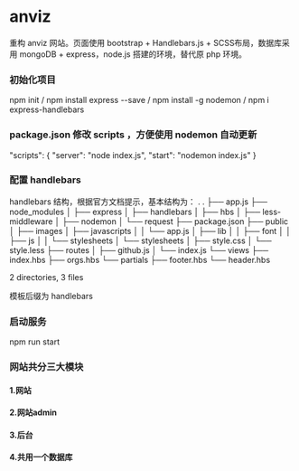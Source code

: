 # anviz
重构 anviz 网站。页面使用 bootstrap + Handlebars.js + SCSS布局，数据库采用 mongoDB + express，node.js 搭建的环境，替代原 php 环境。

### 初始化项目
npm init /
npm install express --save /
npm install -g nodemon /
npm i express-handlebars

### package.json 修改 scripts ，方便使用 nodemon 自动更新
"scripts": {
    "server": "node index.js",
    "start": "nodemon index.js"
 }
 ### 配置 handlebars
handlebars 结构，根据官方文档提示，基本结构为：
.
.
├── app.js
├── node_modules
│   ├── express
│   ├── handlebars
│   ├── hbs
│   ├── less-middleware
│   ├── nodemon
│   └── request
├── package.json
├── public
│   ├── images
│   ├── javascripts
│   │   └── app.js
│   ├── lib
│   │   ├── font
│   │   ├── js
│   │   └── stylesheets
│   └── stylesheets
│       ├── style.css
│       └── style.less
├── routes
│   ├── github.js
│   └── index.js
└── views
    ├── index.hbs
    ├── orgs.hbs
    └── partials
      ├── footer.hbs
      └── header.hbs

2 directories, 3 files

模板后缀为 handlebars


 ### 启动服务
 npm run start

### 网站共分三大模块
#### 1.网站
#### 2.网站admin
#### 3.后台
#### 4.共用一个数据库

